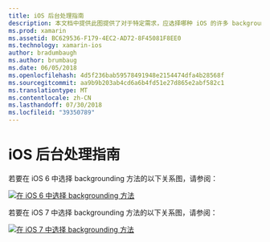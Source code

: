```yaml
---
title: iOS 后台处理指南
description: 本文档中提供此图提供了对于特定需求，应选择哪种 iOS 的许多 backgrounding 方法有关的指南。
ms.prod: xamarin
ms.assetid: BC629536-F179-4EC2-AD72-8F45081F8EE0
ms.technology: xamarin-ios
author: bradumbaugh
ms.author: brumbaug
ms.date: 06/05/2018
ms.openlocfilehash: 4d5f236bab59578491948e2154474dfa4b28568f
ms.sourcegitcommit: aa9b9b203ab4cd6a6b4fd51e27d865e2abf582c1
ms.translationtype: MT
ms.contentlocale: zh-CN
ms.lasthandoff: 07/30/2018
ms.locfileid: "39350789"
---
```

# <a name="ios-backgrounding-guidance"></a>iOS 后台处理指南

若要在 iOS 6 中选择 backgrounding 方法的以下关系图，请参阅：

 [![](ios-backgrounding-guidance-images/image10.png "在 iOS 6 中选择 backgrounding 方法")](ios-backgrounding-guidance-images/image10.png#lightbox)

若要在 iOS 7 中选择 backgrounding 方法的以下关系图，请参阅：

 [![](ios-backgrounding-guidance-images/image10b.png "在 iOS 7 中选择 backgrounding 方法")](ios-backgrounding-guidance-images/image10b.png#lightbox)


